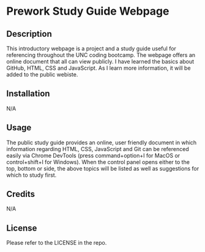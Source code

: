 # Prework Study Guide Webpage

## Description

This introductory webpage is a project and a study guide useful for referencing throughout the UNC coding bootcamp. The webpage offers an online document that all can view publicly. I have learned the basics about GitHub, HTML, CSS and JavaScript. As I learn more information, it will be added to the public webiste. 


## Installation

N/A

## Usage

The public study guide provides an online, user friendly document in which information regarding HTML, CSS, JavaScript and Git can be referenced easily via Chrome DevTools (press command+option+I for MacOS or control+shift+I for Windows). When the control panel opens either to the top, bottom or side, the above topics will be listed as well as suggestions for which to study first. 

## Credits

N/A

## License

Please refer to the LICENSE in the repo.
